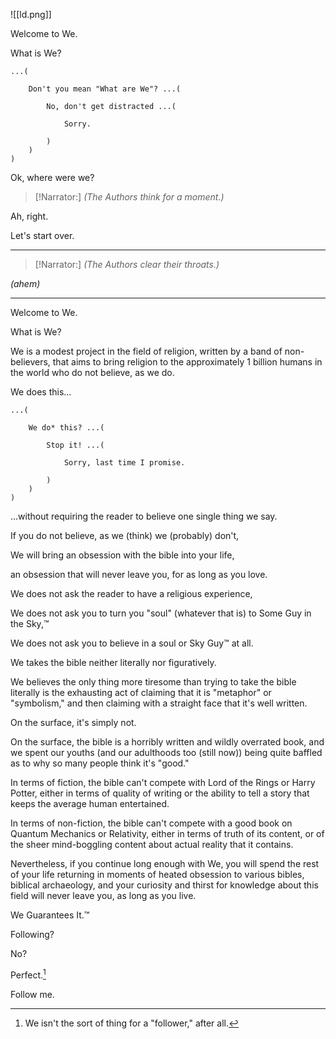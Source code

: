 ![[ld.png]]

Welcome to We.

What is We?

```
...(
    
    Don't you mean "What are We"? ...(
        
        No, don't get distracted ...(
            
            Sorry.
            
        )
    )
)
```

Ok, where were we?

> [!Narrator:]
> _(The Authors think for a moment.)_

Ah, right.

Let's start over.

---

> [!Narrator:]
> _(The Authors clear their throats.)_

_(ahem)_

---

Welcome to We.

What is We?

We is a modest project in the field of religion, written by a band of non-believers, that aims to bring religion to the approximately 1 billion humans in the world who do not believe, as we do.

We does this...

```
...(
    
    We do* this? ...(
        
        Stop it! ...(
            
            Sorry, last time I promise.
            
        )
    )
)
```

...without requiring the reader to believe one single thing we say.

If you do not believe, as we (think) we (probably) don't,

We will bring an obsession with the bible into your life,

an obsession that will never leave you, for as long as you love.

We does not ask the reader to have a religious experience,

We does not ask you to turn you "soul" (whatever that is) to Some Guy in the Sky,™

We does not ask you to believe in a soul or Sky Guy™ at all.

We takes the bible neither literally nor figuratively.

We believes the only thing more tiresome than trying to take the bible literally is the exhausting act of claiming that it is "metaphor" or "symbolism," and then claiming with a straight face that it's well written.

On the surface, it's simply not.

On the surface, the bible is a horribly written and wildly overrated book, and we spent our youths (and our adulthoods too (still now)) being quite baffled as to why so many people think it's "good."

In terms of fiction, the bible can't compete with Lord of the Rings or Harry Potter, either in terms of quality of writing or the ability to tell a story that keeps the average human entertained.

In terms of non-fiction, the bible can't compete with a good book on Quantum Mechanics or Relativity, either in terms of truth of its content, or of the sheer mind-boggling content about actual reality that it contains.

Nevertheless, if you continue long enough with We, you will spend the rest of your life returning in moments of heated obsession to various bibles, biblical archaeology, and your curiosity and thirst for knowledge about this field will never leave you, as long as you live.

We Guarantees It.™

Following?

No?

Perfect.[^1]

Follow me.

[^1]: We isn't the sort of thing for a "follower," after all.